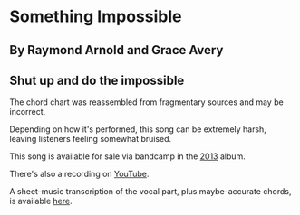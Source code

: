 # Something Impossible
## By Raymond Arnold and Grace Avery
## Shut up and do the impossible

The chord chart was reassembled from fragmentary sources and may be incorrect.

Depending on how it's performed, this song can be extremely harsh, leaving
listeners feeling somewhat bruised.

This song is available for sale via bandcamp in the [2013](https://humanistculturebandcampcom/album/brighter-than-today-a-secular-solstice) album.

There's also a recording on [YouTube](https://www.youtube.com/watch?v=T5AtuVC1BQc).

A sheet-music transcription of the vocal part, plus maybe-accurate chords, is available [here](../Something_Impossible-Vocals.pdf).
